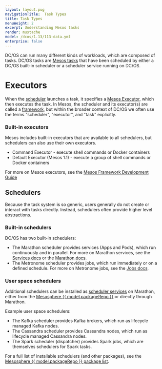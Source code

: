 ```yaml
---
layout: layout.pug
navigationTitle:  Task Types
title: Task Types
menuWeight: 2
excerpt: Understanding Mesos tasks
render: mustache
model: /dcos/1.13/113-data.yml
enterprise: false
---
```


DC/OS can run many different kinds of workloads, which are composed of tasks. DC/OS tasks are [Mesos tasks](/1.13/overview/concepts/#mesos-task) that have been scheduled by either a DC/OS built-in scheduler or a scheduler service running on DC/OS.

# Executors

When the [scheduler](/1.13/overview/concepts/#mesos-scheduler) launches a task, it specifies a [Mesos Executor](/1.13/overview/concepts/#mesos-executor), which then executes the task. In Mesos, the scheduler and its executor(s) are called a [framework](/1.13/overview/concepts/#mesos-framework), but within the broader context of DC/OS we often use the terms "scheduler", "executor", and "task" explicitly.

### Built-in executors

Mesos includes built-in executors that are available to all schedulers, but schedulers can also use their own executors.

- Command Executor - execute shell commands or Docker containers
- Default Executor (Mesos 1.1) - execute a group of shell commands or Docker containers

For more on Mesos executors, see the [Mesos Framework Development Guide](https://mesos.apache.org/documentation/latest/app-framework-development-guide/)

## Schedulers

Because the task system is so generic, users generally do not create or interact with tasks directly. Instead, schedulers often provide higher level abstractions.

### Built-in schedulers

DC/OS has two built-in schedulers:

- The Marathon scheduler provides services (Apps and Pods), which run continuously and in parallel. For more on Marathon services, see the [Services docs](/1.13/deploying-services/) or the [Marathon docs](https://mesosphere.github.io/marathon/docs/).
- The Metronome scheduler provides jobs, which run immediately or on a defined schedule. For more on Metronome jobs, see the [Jobs docs](/1.13/deploying-jobs/).

### User space schedulers

Additional schedulers can be installed as [scheduler services](/1.13/overview/concepts/#dcos-scheduler-service) on Marathon, either from the [Mesosphere {{ model.packageRepo }}](/1.13/overview/concepts/#mesosphere-universe) or directly through Marathon.

Example user space schedulers:

- The Kafka scheduler provides Kafka brokers, which run as lifecycle managed Kafka nodes.
- The Cassandra scheduler provides Cassandra nodes, which run as lifecycle managed Cassandra nodes.
- The Spark scheduler (dispatcher) provides Spark jobs, which are themselves schedulers for Spark tasks.

For a full list of installable schedulers (and other packages), see the [Mesosphere {{ model.packageRepo }} package list](https://universe.dcos.io/#/).

